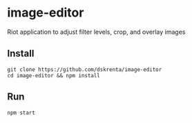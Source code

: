 # image-editor
Riot application to adjust filter levels, crop, and overlay images

## Install
```
git clone https://github.com/dskrenta/image-editor
cd image-editor && npm install
```

## Run
`npm start`

